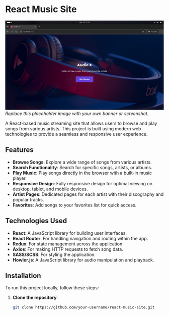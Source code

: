 # React Music Site

![React Music Site Banner](./src/assets/site_image.png)  
*Replace this placeholder image with your own banner or screenshot.*

A React-based music streaming site that allows users to browse and play songs from various artists. This project is built using modern web technologies to provide a seamless and responsive user experience.

## Features

- **Browse Songs**: Explore a wide range of songs from various artists.
- **Search Functionality**: Search for specific songs, artists, or albums.
- **Play Music**: Play songs directly in the browser with a built-in music player.
- **Responsive Design**: Fully responsive design for optimal viewing on desktop, tablet, and mobile devices.
- **Artist Pages**: Dedicated pages for each artist with their discography and popular tracks.
- **Favorites**: Add songs to your favorites list for quick access.

## Technologies Used

- **React**: A JavaScript library for building user interfaces.
- **React Router**: For handling navigation and routing within the app.
- **Redux**: For state management across the application.
- **Axios**: For making HTTP requests to fetch song data.
- **SASS/SCSS**: For styling the application.
- **Howler.js**: A JavaScript library for audio manipulation and playback.

## Installation

To run this project locally, follow these steps:

1. **Clone the repository**:
   ```bash
   git clone https://github.com/your-username/react-music-site.git